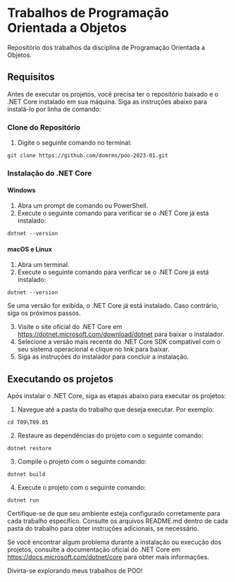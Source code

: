 # Trabalhos de Programação Orientada a Objetos
Repositório dos trabalhos da disciplina de Programação Orientada a Objetos.

## Requisitos

Antes de executar os projetos, você precisa ter o repositório baixado e o .NET Core instalado em sua máquina. Siga as instruções abaixo para instalá-lo por linha de comando:

### Clone do Repositório

1. Digite o seguinte comando no terminal:

```git clone https://github.com/domrms/poo-2023-01.git```

### Instalação do .NET Core

#### Windows

1. Abra um prompt de comando ou PowerShell.
2. Execute o seguinte comando para verificar se o .NET Core já está instalado:

```dotnet --version```

#### macOS e Linux

1. Abra um terminal.
2. Execute o seguinte comando para verificar se o .NET Core já está instalado:

```dotnet --version```

Se uma versão for exibida, o .NET Core já está instalado. Caso contrário, siga os próximos passos.

3. Visite o site oficial do .NET Core em https://dotnet.microsoft.com/download/dotnet para baixar o instalador.
4. Selecione a versão mais recente do .NET Core SDK compatível com o seu sistema operacional e clique no link para baixar.
5. Siga as instruções do instalador para concluir a instalação.

## Executando os projetos

Após instalar o .NET Core, siga as etapas abaixo para executar os projetos:

1. Navegue até a pasta do trabalho que deseja executar. Por exemplo:

```cd T09\T09.05```

2. Restaure as dependências do projeto com o seguinte comando:

```dotnet restore```

3. Compile o projeto com o seguinte comando:

```dotnet build```

4. Execute o projeto com o seguinte comando:

```dotnet run```

Certifique-se de que seu ambiente esteja configurado corretamente para cada trabalho específico. Consulte os arquivos README.md dentro de cada pasta do trabalho para obter instruções adicionais, se necessário.

Se você encontrar algum problema durante a instalação ou execução dos projetos, consulte a documentação oficial do .NET Core em https://docs.microsoft.com/dotnet/core para obter mais informações.

Divirta-se explorando meus trabalhos de POO!

